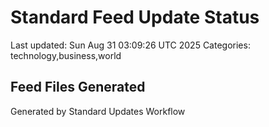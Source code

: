 # Standard Feed Update Status
Last updated: Sun Aug 31 03:09:26 UTC 2025
Categories: technology,business,world

## Feed Files Generated

Generated by Standard Updates Workflow
